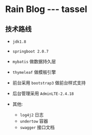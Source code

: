 # Rain Blog --- tassel

## 技术路线
- `jdk1.8` 
- `springboot 2.0.7` 
- `mybatis` 做数据持久层
- `thymeleaf` 做模板引擎
- 前台采用 `bootstrap3` 做前台样式支持
- 后台管理采用 `AdminLTE-2.4.18` 

- 其他: 
    - `log4j2` 日志
    - `undertow` 容器
    - `swagger` 接口文档